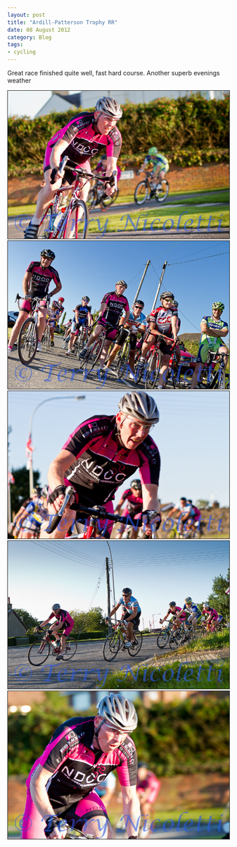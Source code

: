 ```yaml
---
layout: post
title: "Ardill-Patterson Trophy RR"
date: 08 August 2012
category: Blog
tags: 
- cycling
---
```


<p>Great race finished quite well, fast hard course. Another superb evenings weather</p>

<div style="width:image width px; font-size:80%; text-align:center;" align="center"><img src="/images/2012/race-pics/springwell-rr/club-rr1.jpg " width="600px" border="1"></div>


<div style="width:image width px; font-size:80%; text-align:center;" align="center"><img src="/images/2012/race-pics/springwell-rr/club-rr2.jpg " width="600px" border="1"></div>
<div style="width:image width px; font-size:80%; text-align:center;" align="center"><img src="/images/2012/race-pics/springwell-rr/club-rr3.jpg " width="600px" border="1"></div>
<div style="width:image width px; font-size:80%; text-align:center;" align="center"><img src="/images/2012/race-pics/springwell-rr/club-rr4.jpg " width="600px" border="1"></div>
<div style="width:image width px; font-size:80%; text-align:center;" align="center"><img src="/images/2012/race-pics/springwell-rr/club-rr5.jpg " width="600px" border="1"></div>
